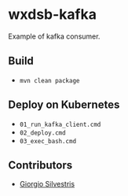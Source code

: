 # wxdsb-kafka

Example of kafka consumer.

## Build

- `mvn clean package`

## Deploy on Kubernetes 

- `01_run_kafka_client.cmd`
- `02_deploy.cmd`
- `03_exec_bash.cmd`

## Contributors

* [Giorgio Silvestris](https://github.com/giosil)

